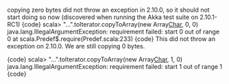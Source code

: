 copying zero bytes did not throw an exception in 2.10.0, so it should not start doing so now (discovered when running the Akka test suite on 2.10.1-RC1)
{code}
scala> "...".toIterator.copyToArray(new Array[Char](0), 0, 0)
java.lang.IllegalArgumentException: requirement failed: start 0 out of range 0
	at scala.Predef$.require(Predef.scala:233)
{code}
This did not throw an exception on 2.10.0. We are still copying 0 bytes.

{code}
scala> "...".toIterator.copyToArray(new Array[Char](1), 1, 0)
java.lang.IllegalArgumentException: requirement failed: start 1 out of range 1
{code}
